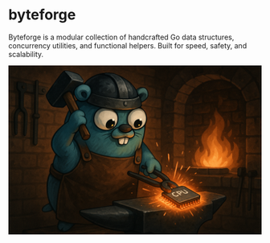 # byteforge

Byteforge is a modular collection of handcrafted Go data structures, concurrency utilities, and functional helpers. Built for speed, safety, and scalability.

![byteforge package banner](./images/byteforge-banner.png)

